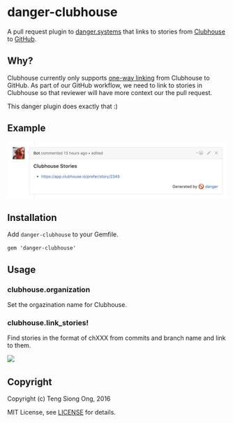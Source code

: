# danger-clubhouse

A pull request plugin to [danger.systems](http://danger.systems) that
links to stories from [Clubhouse](https://app.clubhouse.io) to
[GitHub](https://github.com/).

## Why?

Clubhouse currently only supports [one-way linking](https://help.clubhouse.io/hc/en-us/articles/207540323-Using-The-Clubhouse-GitHub-Integration) from Clubhouse to
GitHub. As part of our GitHub workflow, we need to link to stories in
Clubhouse so that reviewer will have more context our the pull request.

This danger plugin does exactly that :)

## Example

![Screen Shot](/pictures/screenshot.png?raw=true)

## Installation

Add `danger-clubhouse` to your Gemfile.

```
gem 'danger-clubhouse'
```

## Usage

### clubhouse.organization

Set the orgazination name for Clubhouse.

### clubhouse.link_stories!

Find stories in the format of chXXX from commits and branch name and
link to them.

![](images/have_you_updated_changelog.png)

## Copyright

Copyright (c) Teng Siong Ong, 2016

MIT License, see [LICENSE](LICENSE.txt) for details.
